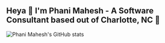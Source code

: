 ## Heya 👋 I'm Phani Mahesh - A Software Consultant based out of Charlotte, NC :round_pushpin:

![Phani Mahesh's GitHub stats](https://github-readme-stats.vercel.app/api?username=fourthofaugust&show_icons=true&theme=dark&count_private=true)
